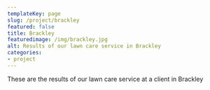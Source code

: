 ```yaml
---
templateKey: page
slug: /project/brackley
featured: false
title: Brackley
featuredimage: /img/brackley.jpg
alt: Results of our lawn care service in Brackley
categories:
- project
---
```

These are the results of our lawn care service at a client in Brackley


